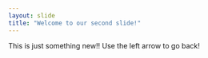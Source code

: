 ```yaml
---
layout: slide
title: "Welcome to our second slide!"
---
```

This is just something new!!
Use the left arrow to go back!
